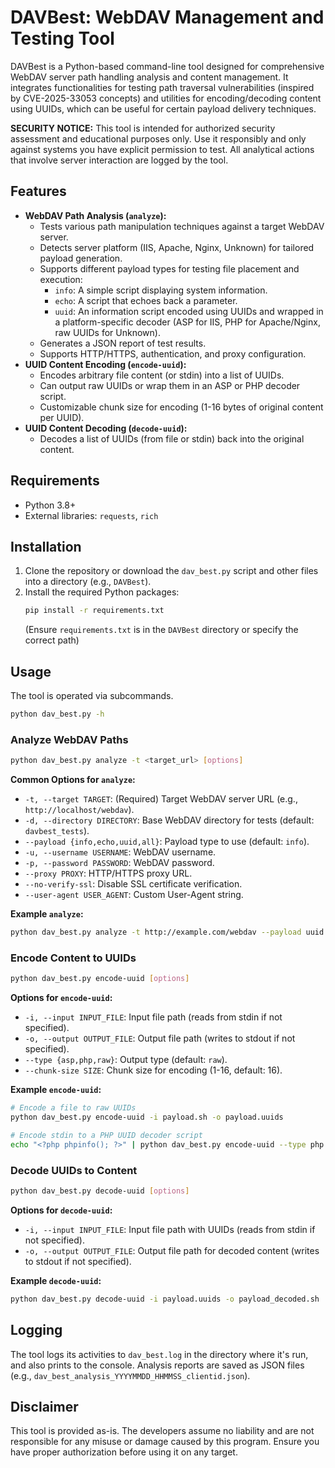 # DAVBest: WebDAV Management and Testing Tool

DAVBest is a Python-based command-line tool designed for comprehensive WebDAV server path handling analysis and content management. It integrates functionalities for testing path traversal vulnerabilities (inspired by CVE-2025-33053 concepts) and utilities for encoding/decoding content using UUIDs, which can be useful for certain payload delivery techniques.

**SECURITY NOTICE:** This tool is intended for authorized security assessment and educational purposes only. Use it responsibly and only against systems you have explicit permission to test. All analytical actions that involve server interaction are logged by the tool.

## Features

*   **WebDAV Path Analysis (`analyze`):**
    *   Tests various path manipulation techniques against a target WebDAV server.
    *   Detects server platform (IIS, Apache, Nginx, Unknown) for tailored payload generation.
    *   Supports different payload types for testing file placement and execution:
        *   `info`: A simple script displaying system information.
        *   `echo`: A script that echoes back a parameter.
        *   `uuid`: An information script encoded using UUIDs and wrapped in a platform-specific decoder (ASP for IIS, PHP for Apache/Nginx, raw UUIDs for Unknown).
    *   Generates a JSON report of test results.
    *   Supports HTTP/HTTPS, authentication, and proxy configuration.
*   **UUID Content Encoding (`encode-uuid`):**
    *   Encodes arbitrary file content (or stdin) into a list of UUIDs.
    *   Can output raw UUIDs or wrap them in an ASP or PHP decoder script.
    *   Customizable chunk size for encoding (1-16 bytes of original content per UUID).
*   **UUID Content Decoding (`decode-uuid`):**
    *   Decodes a list of UUIDs (from file or stdin) back into the original content.

## Requirements

*   Python 3.8+
*   External libraries: `requests`, `rich`

## Installation

1.  Clone the repository or download the `dav_best.py` script and other files into a directory (e.g., `DAVBest`).
2.  Install the required Python packages:
    ```bash
    pip install -r requirements.txt
    ```
    (Ensure `requirements.txt` is in the `DAVBest` directory or specify the correct path)

## Usage

The tool is operated via subcommands.

```bash
python dav_best.py -h
```

### Analyze WebDAV Paths

```bash
python dav_best.py analyze -t <target_url> [options]
```

**Common Options for `analyze`:**
*   `-t, --target TARGET`: (Required) Target WebDAV server URL (e.g., `http://localhost/webdav`).
*   `-d, --directory DIRECTORY`: Base WebDAV directory for tests (default: `davbest_tests`).
*   `--payload {info,echo,uuid,all}`: Payload type to use (default: `info`).
*   `-u, --username USERNAME`: WebDAV username.
*   `-p, --password PASSWORD`: WebDAV password.
*   `--proxy PROXY`: HTTP/HTTPS proxy URL.
*   `--no-verify-ssl`: Disable SSL certificate verification.
*   `--user-agent USER_AGENT`: Custom User-Agent string.

**Example `analyze`:**
```bash
python dav_best.py analyze -t http://example.com/webdav --payload uuid -u testuser -p testpass
```

### Encode Content to UUIDs

```bash
python dav_best.py encode-uuid [options]
```
**Options for `encode-uuid`:**
*   `-i, --input INPUT_FILE`: Input file path (reads from stdin if not specified).
*   `-o, --output OUTPUT_FILE`: Output file path (writes to stdout if not specified).
*   `--type {asp,php,raw}`: Output type (default: `raw`).
*   `--chunk-size SIZE`: Chunk size for encoding (1-16, default: 16).

**Example `encode-uuid`:**
```bash
# Encode a file to raw UUIDs
python dav_best.py encode-uuid -i payload.sh -o payload.uuids

# Encode stdin to a PHP UUID decoder script
echo "<?php phpinfo(); ?>" | python dav_best.py encode-uuid --type php -o shell.php_uuid.php
```

### Decode UUIDs to Content

```bash
python dav_best.py decode-uuid [options]
```
**Options for `decode-uuid`:**
*   `-i, --input INPUT_FILE`: Input file path with UUIDs (reads from stdin if not specified).
*   `-o, --output OUTPUT_FILE`: Output file path for decoded content (writes to stdout if not specified).

**Example `decode-uuid`:**
```bash
python dav_best.py decode-uuid -i payload.uuids -o payload_decoded.sh
```

## Logging

The tool logs its activities to `dav_best.log` in the directory where it's run, and also prints to the console.
Analysis reports are saved as JSON files (e.g., `dav_best_analysis_YYYYMMDD_HHMMSS_clientid.json`).

## Disclaimer

This tool is provided as-is. The developers assume no liability and are not responsible for any misuse or damage caused by this program. Ensure you have proper authorization before using it on any target.
